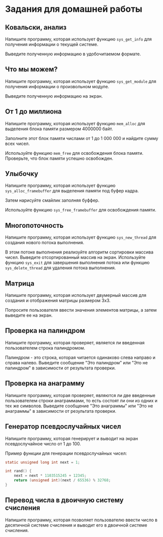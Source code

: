 # Задания для домашней работы

## Ковальски, анализ

Напишите программу, которая использует функцию `sys_get_info` для получения информации о текущей системе. 

Выведите полученную информацию в удобочитаемом формате.

## Что мы можем?

Напишите программу, которая использует функцию `sys_get_module` для получения информации о произвольном модуле. 

Выведите полученную информацию на экран.

## От 1 до миллиона

Напишите программу, которая использует функцию `mem_alloc` для выделения блока памяти размером 4000000 байт. 

Заполните этот блок памяти числами от 1 до 1 000 000 и найдите сумму всех чисел.

Используйте функцию `mem_free` для освобождения блока памяти. Проверьте, что блок памяти успешно освобожден.

## Улыбочку

Напишите программу, которая использует функцию `sys_alloc_framebuffer` для выделения памяти под буфер кадра. 

Затем нарисуйте смайлик заполняя буффер.

Используйте функцию `sys_free_framebuffer` для освобождения памяти.

## Многопоточность

Напишите программу, которая использует функцию `sys_new_thread` для создания нового потока выполнения. 

В этом потоке выполнения реализуйте алгоритм сортировки массива чисел. Выведите отсортированный массив на экран. Используйте функцию `sys_exit` для завершения выполнения потока или функцию `sys_delete_thread` для удаления потока выполнения.

## Матрица

Напишите программу, которая использует двумерный массив для создания и отображения матрицы размером 3x3. 

Попросите пользователя ввести значения элементов матрицы, а затем выведите ее на экран.

## Проверка на палиндром

Напишите программу, которая проверяет, является ли введенная пользователем строка палиндромом. 

Палиндром - это строка, которая читается одинаково слева направо и справа налево. Выведите сообщение "Это палиндром" или "Это не палиндром" в зависимости от результата проверки.

## Проверка на анаграмму

Напишите программу, которая проверяет, являются ли две введенные пользователем строки анаграммами, то есть состоят ли они из одних и тех же символов. Выведите сообщение "Это анаграммы" или "Это не анаграммы" в зависимости от результата проверки.

## Генератор псевдослучайных чисел

Напишите программу, которая генерирует и выводит на экран псевдослучайное число от 1 до 100.

Пример функции для генерации псевдослучайных чисел:

```C
static unsigned long int next = 1;

int rand() {
    next = next * 1103515245 + 12345;
    return (unsigned int)(next / 65536) % 32768;
}
```

## Перевод числа в двоичную систему счисления

Напишите программу, которая позволяет пользователю ввести число в десятичной системе счисления и выводит его в двоичной системе счисления.